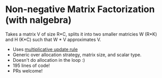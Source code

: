 # Non-negative Matrix Factorization (with nalgebra)

Takes a matrix V of size R*C, splits it into two smaller matricies W (R\*K) and H (K\*C) such that W * V approximates V.

 - Uses [multiplicative update rule](https://en.wikipedia.org/wiki/Non-negative_matrix_factorization#Algorithms)
 - Generic over allocation strategy, matrix size, and scalar type.
 - Doesn't do allocation in the loop :)
 - 195 lines of code!
 - PRs welcome!